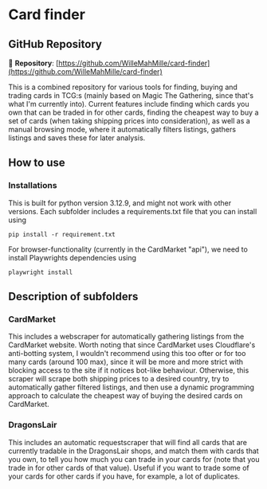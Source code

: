 # Card finder

## GitHub Repository

🔗 **Repository**: [https://github.com/WilleMahMille/card-finder](https://github.com/WilleMahMille/card-finder)

This is a combined repository for various tools for finding, buying and trading cards in TCG:s (mainly based on Magic The Gathering, since that's what I'm currently into). Current features include finding which cards you own that can be traded in for other cards, finding the cheapest way to buy a set of cards (when taking shipping prices into consideration), as well as a manual browsing mode, where it automatically filters listings, gathers listings and saves these for later analysis.

## How to use

### Installations

This is built for python version 3.12.9, and might not work with other versions. Each subfolder includes a requirements.txt file that you can install using

```
pip install -r requirement.txt
```

For browser-functionality (currently in the CardMarket "api"), we need to install Playwrights dependencies using

```
playwright install
```

## Description of subfolders

### CardMarket

This includes a webscraper for automatically gathering listings from the CardMarket website. Worth noting that since CardMarket uses Cloudflare's anti-botting system, I wouldn't recommend using this too ofter or for too many cards (around 100 max), since it will be more and more strict with blocking access to the site if it notices bot-like behaviour. Otherwise, this scraper will scrape both shipping prices to a desired country, try to automatically gather filtered listings, and then use a dynamic programming approach to calculate the cheapest way of buying the desired cards on CardMarket.

### DragonsLair

This includes an automatic requestscraper that will find all cards that are currently tradable in the DragonsLair shops, and match them with cards that you own, to tell you how much you can trade in your cards for (note that you trade in for other cards of that value). Useful if you want to trade some of your cards for other cards if you have, for example, a lot of duplicates.
